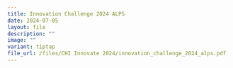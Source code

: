 ```yaml
---
title: Innovation Challenge 2024 ALPS
date: 2024-07-05
layout: file
description: ""
image: ""
variant: tiptap
file_url: /files/CHI Innovate 2024/innovation_challenge_2024_alps.pdf
---
```

